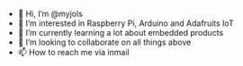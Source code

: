 - 👋 Hi, I’m @myjols
- 👀 I’m interested in Raspberry Pi, Arduino and Adafruits IoT
- 🌱 I’m currently learning a lot about embedded products
- 💞️ I’m looking to collaborate on all things above
- 📫 How to reach me via inmail

<!---
myjols/myjols is a ✨ special ✨ repository because its `README.md` (this file) appears on your GitHub profile.
You can click the Preview link to take a look at your changes.
--->
